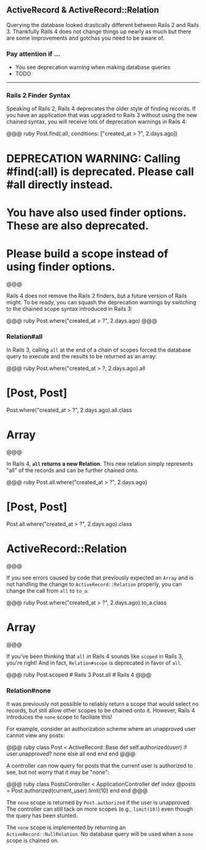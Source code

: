 ## ActiveRecord & ActiveRecord::Relation

Querying the database looked drastically different between Rails 2 and Rails 3.
Thankfully Rails 4 does not change things up nearly as much but there are some
improvements and gotchas you need to be aware of.

### Pay attention if ...

* You see deprecation warning when making database queries
* TODO

---

### Rails 2 Finder Syntax

Speaking of Rails 2, Rails 4 deprecates the older style of finding records. If
you have an application that was upgraded to Rails 3 without using the new
chained syntax, you will receive lots of deprecation warnings in Rails 4:

@@@ ruby
Post.find(:all, conditions: ["created_at > ?", 2.days.ago])
# DEPRECATION WARNING: Calling #find(:all) is deprecated. Please call #all directly instead.
# You have also used finder options. These are also deprecated.
# Please build a scope instead of using finder options.
@@@

Rails 4 does not remove the Rails 2 finders, but a future version of Rails
might. To be ready, you can squash the deprecation warnings by switching to the
chained scope syntax introduced in Rails 3:

@@@ ruby
Post.where("created_at > ?", 2.days.ago)
@@@

### Relation#all

In Rails 3, calling `all` at the end of a chain of scopes forced the database
query to execute and the results to be returned as an array:

@@@ ruby
Post.where("created_at > ?, 2.days.ago).all
# [Post, Post]

Post.where("created_at > ?", 2.days.ago).all.class
# Array
@@@

In Rails 4, **`all` returns a new Relation**. This new relation simply
represents "all" of the records and can be further chained onto.

@@@ ruby
Post.all.where("created_at > ?", 2.days.ago)
# [Post, Post]

Post.all.where("created_at > ?", 2.days.ago).class
# ActiveRecord::Relation
@@@

If you see errors caused by code that previously expected an `Array` and is not
handling the change to `ActiveRecord::Relation` properly, you can change the
call from `all` to `to_a`:

@@@ ruby
Post.where("created_at > ?", 2.days.ago).to_a.class
# Array
@@@

If you've been thinking that `all` in Rails 4 sounds like `scoped` in Rails 3,
you're right! And in fact, `Relation#scope` is deprecated in favor of `all`.

@@@ ruby
Post.scoped # Rails 3
Post.all    # Rails 4
@@@

### Relation#none

It was previously not possible to reliably return a scope that would select no
records, but still allow other scopes to be chained onto it. However, Rails 4
introduces the `none` scope to faciliate this!

For example, consider an authorization scheme where an unapproved user cannot
view any posts:

@@@ ruby
class Post < ActiveRecord::Base
  def self.authorized(user)
    if user.unapproved?
      none
    else
      all
    end
  end
end
@@@

A controller can now query for posts that the current user is authorized to
see, but not worry that it may be "none":

@@@ ruby
class PostsController < ApplicationController
  def index
    @posts = Post.authorized(current_user).limit(10)
  end
end
@@@

The `none` scope is returned by `Post.authorized` if the user is unapproved.
The controller can still tack on more scopes (e.g., `limit(10)`) even though
the query has been stunted.

The `none` scope is implemented by returning an `ActiveRecord::NullRelation`.
No database query will be used when a `none` scope is chained on.
